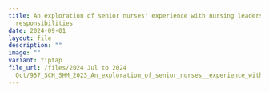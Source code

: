 ```yaml
---
title: An exploration of senior nurses' experience with nursing leadership
  responsibilities
date: 2024-09-01
layout: file
description: ""
image: ""
variant: tiptap
file_url: /files/2024 Jul to 2024
  Oct/957_SCH_SHM_2023_An_exploration_of_senior_nurses__experience_with_nursing_leadership_responsibilities_at_community_health.pdf
---
```

